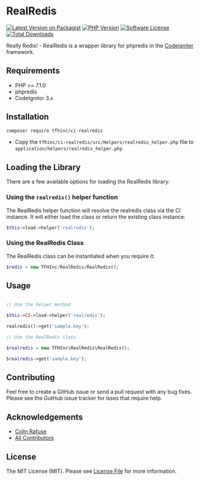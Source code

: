# RealRedis

[![Latest Version on Packagist][ico-version]][link-packagist]
[![PHP Version][ico-php-version]][link-packagist]
[![Software License](https://img.shields.io/badge/license-MIT-brightgreen.svg?style=flat-square)](LICENSE.md)
[![Total Downloads][ico-downloads]][link-downloads]

Really Redis! - RealRedis is a wrapper library for phpredis in the [Codeigniter](https://codeigniter.com/) framework.

## Requirements

- PHP >= 7.1.0
- phpredis
- CodeIgnitor 3.x

## Installation

```bash
composer require tfhinc/ci-realredis
```

- Copy the `tfhinc/ci-realredis/src/Helpers/realredis_helper.php` file to `application/helpers/realredis_helper.php`

## Loading the Library

There are a few available options for loading the RealRedis library:

### Using the `realredis()` helper function

The RealRedis helper function will resolve the realredis class via the CI instance. It will either load the class or return the existing class instance:

``` php
$this->load->helper('realredis');
```

### Using the RealRedis Class

The RealRedis class can be instantiated when you require it:

``` php
$redis = new TFHInc/RealRedis/RealRedis();
```

## Usage

```php

// Use the helper method

$this->CI->load->helper('realredis');

realredis()->get('sample.key');

// Use the RealRedis class

$realredis = new TFHInc\RealRedis\RealRedis();

$realredis->get('sample.key');
```

## Contributing

Feel free to create a GitHub issue or send a pull request with any bug fixes. Please see the GutHub issue tracker for isses that require help.

## Acknowledgements

- [Colin Rafuse][link-author]
- [All Contributors][link-contributors]

## License

The MIT License (MIT). Please see [License File](LICENSE.md) for more information.

[ico-version]: https://img.shields.io/packagist/v/tfhinc/ci-realredis.svg?style=flat-square
[ico-php-version]: https://img.shields.io/packagist/php-v/tfhinc/ci-realredis.svg?style=flat-square
[ico-license]: https://img.shields.io/badge/license-MIT-brightgreen.svg?style=flat-square
[ico-downloads]: https://img.shields.io/packagist/dt/tfhinc/ci-realredis.svg?style=flat-square

[link-packagist]: https://packagist.org/packages/tfhinc/ci-realredis
[link-downloads]: https://packagist.org/packages/tfhinc/ci-realredis
[link-author]: https://github.com/crafuse
[link-contributors]: ../../contributors

